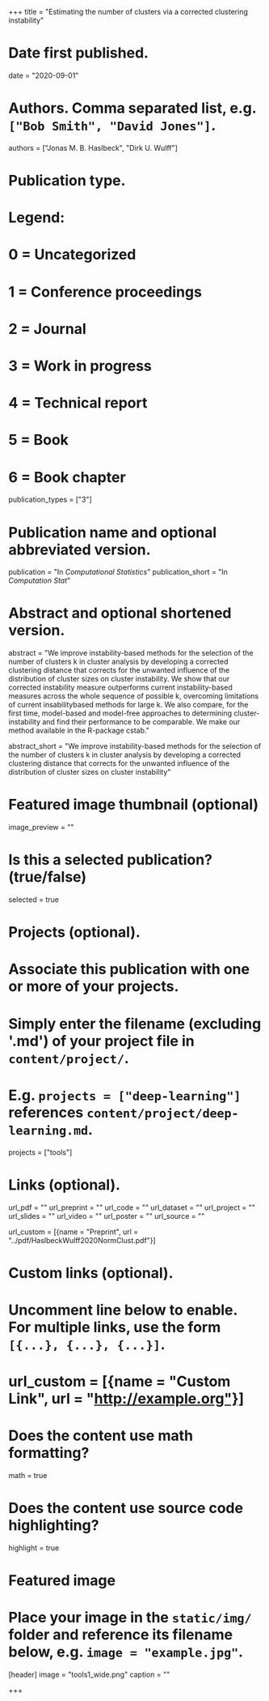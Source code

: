 +++
title = "Estimating the number of clusters via a corrected clustering instability"

# Date first published.
date = "2020-09-01"

# Authors. Comma separated list, e.g. `["Bob Smith", "David Jones"]`.
authors = ["Jonas M. B. Haslbeck", "Dirk U. Wulff"]

# Publication type.
# Legend:
# 0 = Uncategorized
# 1 = Conference proceedings
# 2 = Journal
# 3 = Work in progress
# 4 = Technical report
# 5 = Book
# 6 = Book chapter
publication_types = ["3"]

# Publication name and optional abbreviated version.
publication = "In *Computational Statistics*"
publication_short = "In *Computation Stat*"

# Abstract and optional shortened version.
abstract = "We improve instability-based methods for the selection of the number of clusters k in cluster analysis by developing a corrected clustering distance that corrects for the unwanted influence of the distribution of cluster sizes on cluster instability. We show that our corrected instability measure outperforms current instability-based measures across the whole sequence of possible k, overcoming limitations of current insabilitybased methods for large k. We also compare, for the first time, model-based and model-free approaches to determining cluster-instability and find their performance to be comparable. We make our method available in the R-package cstab."

abstract_short = "We improve instability-based methods for the selection of the number of clusters k in cluster analysis by developing a corrected clustering distance that corrects for the unwanted influence of the distribution of cluster sizes on cluster instability"


# Featured image thumbnail (optional)
image_preview = ""

# Is this a selected publication? (true/false)
selected = true

# Projects (optional).
#   Associate this publication with one or more of your projects.
#   Simply enter the filename (excluding '.md') of your project file in `content/project/`.
#   E.g. `projects = ["deep-learning"]` references `content/project/deep-learning.md`.
projects = ["tools"]

# Links (optional).
url_pdf = ""
url_preprint = ""
url_code = ""
url_dataset = ""
url_project = ""
url_slides = ""
url_video = ""
url_poster = ""
url_source = ""

url_custom = [{name = "Preprint", url = "../pdf/HaslbeckWulff2020NormClust.pdf"}]

# Custom links (optional).
#   Uncomment line below to enable. For multiple links, use the form `[{...}, {...}, {...}]`.
# url_custom = [{name = "Custom Link", url = "http://example.org"}]

# Does the content use math formatting?
math = true

# Does the content use source code highlighting?
highlight = true

# Featured image
# Place your image in the `static/img/` folder and reference its filename below, e.g. `image = "example.jpg"`.
[header]
image = "tools1_wide.png"
caption = ""

+++
